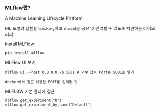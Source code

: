 ### MLflow란?

A Machine Learning Lifecycle Platform

ML 모델의 실험을 tracking하고 model을 공유 및 관리할 수 있도록 지원하는 라이브러리

Install MLFlow

``` pip install mlflow ```

MLFlow UI 보기

``` mlflow ui --host 0.0.0.0 -p 5001 # 외부 접속 Port는 5001로 열기 ``` 

``` docker에서 접근 허용된 PORT를 입력할 것 ```


MLFLOW 기본 폴더에 접근

``` 
mlflow.get_experiment("0")
mlflow.get_experiment_by_name("Default")
```


